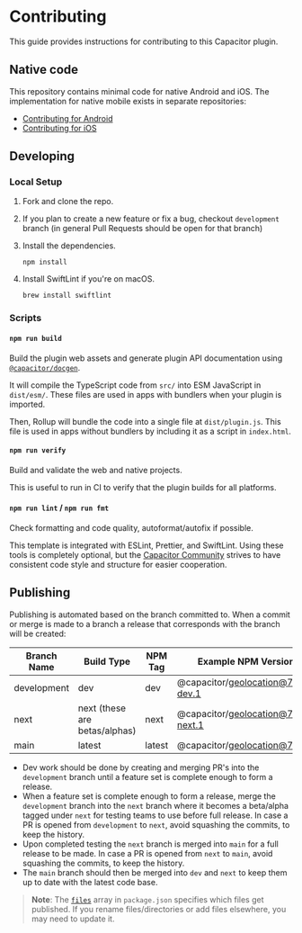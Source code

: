 # Contributing

This guide provides instructions for contributing to this Capacitor plugin.

## Native code

This repository contains minimal code for native Android and iOS. The implementation for native mobile exists in separate repositories:

- [Contributing for Android](https://github.com/ionic-team/ion-android-geolocation?tab=readme-ov-file#contributing)
- [Contributing for iOS](https://github.com/ionic-team/ion-ios-geolocation?tab=readme-ov-file#contributing)

## Developing

### Local Setup

1. Fork and clone the repo.
2. If you plan to create a new feature or fix a bug, checkout `development` branch (in general Pull Requests should be open for that branch)
3. Install the dependencies.

    ```shell
    npm install
    ```

4. Install SwiftLint if you're on macOS.

    ```shell
    brew install swiftlint
    ```

### Scripts

#### `npm run build`

Build the plugin web assets and generate plugin API documentation using [`@capacitor/docgen`](https://github.com/ionic-team/capacitor-docgen).

It will compile the TypeScript code from `src/` into ESM JavaScript in `dist/esm/`. These files are used in apps with bundlers when your plugin is imported.

Then, Rollup will bundle the code into a single file at `dist/plugin.js`. This file is used in apps without bundlers by including it as a script in `index.html`.

#### `npm run verify`

Build and validate the web and native projects.

This is useful to run in CI to verify that the plugin builds for all platforms.

#### `npm run lint` / `npm run fmt`

Check formatting and code quality, autoformat/autofix if possible.

This template is integrated with ESLint, Prettier, and SwiftLint. Using these tools is completely optional, but the [Capacitor Community](https://github.com/capacitor-community/) strives to have consistent code style and structure for easier cooperation.

## Publishing

Publishing is automated based on the branch committed to. When a commit or merge is made to a branch a release that corresponds with the branch will be created:

| Branch Name | Build Type | NPM Tag | Example NPM Version |
|---|---|---|---|
| development | dev | dev | @capacitor/geolocation@7.1.0-dev.1 |
| next | next (these are betas/alphas) | next | @capacitor/geolocation@7.1.0-next.1 |
| main | latest | latest | @capacitor/geolocation@7.1.0 |

- Dev work should be done by creating and merging PR's into the `development` branch until a feature set is complete enough to form a release.
- When a feature set is complete enough to form a release, merge the `development` branch into the `next` branch where it becomes a beta/alpha tagged under `next` for testing teams to use before full release. In case a PR is opened from `development` to `next`, avoid squashing the commits, to keep the history.
- Upon completed testing the `next` branch is merged into `main` for a full release to be made. In case a PR is opened from `next` to `main`, avoid squashing the commits, to keep the history.
- The `main` branch should then be merged into `dev` and `next` to keep them up to date with the latest code base.

> **Note**: The [`files`](https://docs.npmjs.com/cli/v7/configuring-npm/package-json#files) array in `package.json` specifies which files get published. If you rename files/directories or add files elsewhere, you may need to update it.